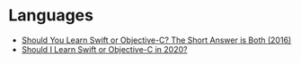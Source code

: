 # Languages

- [Should You Learn Swift or Objective-C? The Short Answer is Both (2016)](https://blog.teamtreehouse.com/learn-swift-or-objective-c)
- [Should I Learn Swift or Objective-C in 2020?](https://www.zerotoappstore.com/should-you-learn-swift-or-objective-c.html)